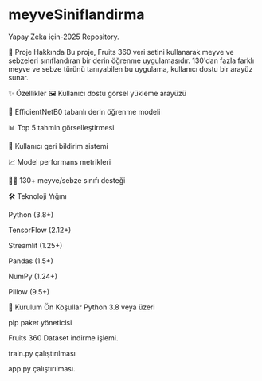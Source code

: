 # meyveSiniflandirma
Yapay Zeka için-2025 Repository.

📌 Proje Hakkında
Bu proje, Fruits 360 veri setini kullanarak meyve ve sebzeleri sınıflandıran bir derin öğrenme uygulamasıdır. 130'dan fazla farklı meyve ve sebze türünü tanıyabilen bu uygulama, kullanıcı dostu bir arayüz sunar.

✨ Özellikler
🖼️ Kullanıcı dostu görsel yükleme arayüzü

🤖 EfficientNetB0 tabanlı derin öğrenme modeli

📊 Top 5 tahmin görselleştirmesi

📝 Kullanıcı geri bildirim sistemi

📈 Model performans metrikleri

🍏🍌 130+ meyve/sebze sınıfı desteği

🛠️ Teknoloji Yığını

Python (3.8+)

TensorFlow (2.12+)

Streamlit (1.25+)

Pandas (1.5+)

NumPy (1.24+)

Pillow (9.5+)

🚀 Kurulum
Ön Koşullar
Python 3.8 veya üzeri

pip paket yöneticisi

Fruits 360 Dataset indirme işlemi.

train.py çalıştırılması

app.py çalıştırılması.
